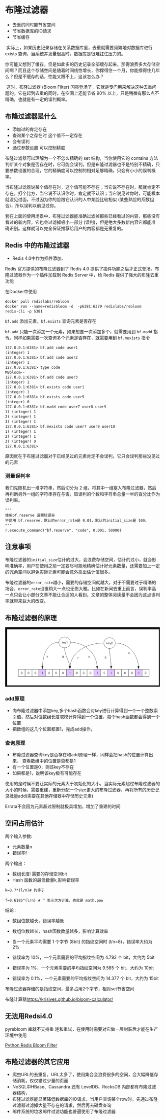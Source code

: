 # 布隆过滤器

- 去重的同时能节省空间
- 节省数据库的IO请求
- 节省缓存

​    实际上，如果历史记录存储在关系数据库里，去重就需要频繁地对数据库进行 exists 查询，当系统并发量很高时，数据库是很难扛住压力的。

​    你可能又想到了缓存，但是如此多的历史记录全部缓存起来，那得浪费多大存储空间啊？而且这个存储空间是随着时间线性增长，你撑得住一个月，你能撑得住几年么？但是不缓存的话，性能又跟不上，这该怎么办？

​    这时，布隆过滤器 (Bloom Filter) 闪亮登场了，它就是专门用来解决这种去重问题的。它在起到去重的同时，在空间上还能节省 90% 以上，只是稍微有那么点不精确，也就是有一定的误判概率。

## 布隆过滤器是什么

- 添加过的肯定存在
- 查询某个之存在时 这个值不一定存在
- 会有误判
- 通过参数设置 可以控制精度

 布隆过滤器可以理解为一个不怎么精确的 set 结构，当你使用它的 contains 方法判断某个对象是否存在时，它可能会误判。但是布隆过滤器也不是特别不精确，只要参数设置的合理，它的精确度可以控制的相对足够精确，只会有小小的误判概率。

​    当布隆过滤器说某个值存在时，这个值可能不存在；当它说不存在时，那就肯定不存在。打个比方，当它说不认识你时，肯定就不认识；当它说见过你时，可能根本就没见过面，不过因为你的脸跟它认识的人中某脸比较相似 (某些熟脸的系数组合)，所以误判以前见过你。

​    套在上面的使用场景中，布隆过滤器能准确过滤掉那些已经看过的内容，那些没有看过的新内容，它也会过滤掉极小一部分 (误判)，但是绝大多数新内容它都能准确识别。这样就可以完全保证推荐给用户的内容都是无重复的。

## Redis 中的布隆过滤器

- Redis 4.0中作为插件添加、

Redis 官方提供的布隆过滤器到了 Redis 4.0 提供了插件功能之后才正式登场。布隆过滤器作为一个插件加载到 Redis Server 中，给 Redis 提供了强大的布隆去重功能

在Docker中使用

```shell
docker pull redislabs/rebloom
docker run --name=redisbloom -d  -p6381:6379 redislabs/rebloom
redis-cli -p 6381
```

`bf.add` 添加元素，`bf.exists` 查询元素是否存在

`bf.add` 只能一次添加一个元素，如果想要一次添加多个，就需要用到 `bf.madd` 指令。同样如果需要一次查询多个元素是否存在，就需要用到 `bf.mexists` 指令

```
127.0.0.1:6381> bf.add code user1
(integer) 1
127.0.0.1:6381> bf.add code user2
(integer) 1
127.0.0.1:6381> type code
MBbloom--
127.0.0.1:6381> bf.add code user3
(integer) 1
127.0.0.1:6381> bf.exists code user1
(integer) 1
127.0.0.1:6381> bf.exists code user5
(integer) 0
127.0.0.1:6381> bf.madd code user7 user8 user9
1) (integer) 1
2) (integer) 1
3) (integer) 1
127.0.0.1:6381> bf.mexists code user7 user9 user10
1) (integer) 1
2) (integer) 1
3) (integer) 0
127.0.0.1:6381>
```

原因就在于布隆过滤器对于已经见过的元素肯定不会误判，它只会误判那些没见过的元素

### 测量误判率

我们先随机出一堆字符串，然后切分为 2 组，将其中一组塞入布隆过滤器，然后再判断另外一组的字符串存在与否，取误判的个数和字符串总量一半的百分比作为误判率。

```
"""
使用bf.reserve 设置错误率
不使用 bf.reserve，默认的error_rate是 0.01，默认的initial_size是 100。
"""
r.execute_command("bf.reserve", "code", 0.001, 50000)
```

##  注意事项

​    布隆过滤器的`initial_size`估计的过大，会浪费存储空间，估计的过小，就会影响准确率，用户在使用之前一定要尽可能地精确估计好元素数量，还需要加上一定的冗余空间以避免实际元素可能会意外高出估计值很多。

​    布隆过滤器的`error_rate`越小，需要的存储空间就越大，对于不需要过于精确的场合，`error_rate`设置稍大一点也无伤大雅。比如在新闻去重上而言，误判率高一点只会让小部分文章不能让合适的人看到，文章的整体阅读量不会因为这点误判率就带来巨大的改变。

## 布隆过滤器的原理

![image-20200407164758245](assets/image-20200407164758245.png)

###  add原理

- 向布隆过滤器中添加key,多个hash函数会对key进行计算得到一个一个整数索引值，然后对位数组长度取模计算得到一个位置，每个hash函数都会得到一个位置
- 把数组的这几个位置都置1，完成add操作，


### 查询原理

- 布隆过滤器查询key是否存在和add原理一样，同样会把hash的位置计算出来， 查看数组中的位置是否都是1
- 有一个位置是0，则该key不存在
- 如果都是1，说明该key极有可能存在



使用的是时候不要让实际的元素大于初始化的大小，当实际元素超过布隆过滤器的大小的时候，需要重建，重新分配一个size更大的布隆过滤器，再将所有的历史记录批量add(需要在其他存储器中存储历史元素)

Errata不会因为元素超过限制就极具增加，增加了重建的时间



## 空间占用估计

两个输入参数:

- 元素数量n
- 错误率f

两个输出：
- 数组长度l 需要的存储空间bit
- Hash 函数的最佳数量k,影响错误率

```
k=0.7*(l/n)# 约等于

f=0.6185^(l/n) # ^ 表示次方计算，也就是 math.pow
```

结论：

- 数组位数越长，错误率越低

- 数组位数越长，hash函数数量越多，影响计算效率

- 当一个元素平均需要 1 个字节 (8bit) 的指纹空间时 (l/n=8)，错误率大约为 2%

- 错误率为 10%，一个元素需要的平均指纹空间为 4.792 个 bit，大约为 5bit

- 错误率为 1%，一个元素需要的平均指纹空间为 9.585 个 bit，大约为 10bit

- 错误率为 0.1%，一个元素需要的平均指纹空间为 14.377 个 bit，大约为 15bit

布隆过滤器存储的是指纹空间，最多占用2个字节，相对set节省空间

布隆计算器<https://krisives.github.io/bloom-calculator/>



## 无法用Redsi4.0

pyrebloom 库就不支持重 连和重试，在使用时需要对它做一层封装后才能在生产环境中使用

[Python Redis Bloom Filter](https://github.com/robinhoodmarkets/pyreBloom)



## 布隆过滤器的其它应用

- 爬虫URL的去重复，URL太多了，使用集合会浪费很多的空间，会大幅降低存储消耗，仅仅错过少量的页面
- NoSQL中HBase、Cassandra 还有 LevelDB、RocksDB 内部都有布隆过滤器结构，
- 布隆过滤器能显著降低数据库的IO请求，当用户查询某个row时，先通过布隆过滤器过滤掉大量不存在的请求，然后再去磁盘查询
- 邮件系统的垃圾邮件过滤功能也普遍使用了布隆过滤器